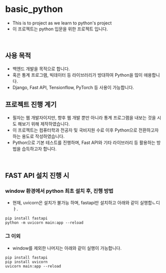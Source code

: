 # basic_python

- This is to project as we learn to python's project
- 이 프로젝트는 python 입문을 위한 프로젝트 입니다.

<br/>

## 사용 목적

- 백엔드 개발을 목적으로 합니다.
- 혹은 통계 프로그램, 빅데이터 등 라이브러리가 방대하여 Python을 많이 애용합니다.
- Django, Fast API, Tensionflow, PyTorch 등 사용이 가능합니다.

## 프로젝트 진행 계기

- 필자는 웹 개발자이지만, 향후 웹 개발 뿐만 아니라 통계 프로그램을 내보는 것을 시도 해보기 위해 제작하였습니다.
- 이 프로젝트는 컴퓨터학과 전공자 및 국비지원 수료 이후 Python으로 전환하고자 하는 용도로 작성하였습니다.
- Python으로 기본 테스트를 진행하며, Fast API와 기타 라이브러리 등 활용하는 방법을 습득하고자 합니다.

<br/>


## FAST API 설치 진행 시

### window 환경에서 python 최초 설치 후, 진행 방법

- 현재, uvicorn은 설치가 불가능 하며, fastapi만 설치하고 아래와 같이 실행합ㄴ디ㅏ.

```
pip install fastapi
python -m uvicorn main:app --reload
```

### 그 이외

- window를 제외한 나머지는 아래와 같이 실행이 가능합니다.

```
pip install fastapi
pip install uvicorn
uvicorn main:app --reload
```
